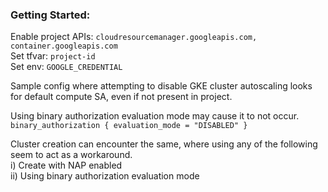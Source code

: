 ### Getting Started:

Enable project APIs: `cloudresourcemanager.googleapis.com, container.googleapis.com`    
Set tfvar: `project-id `  
Set env: `GOOGLE_CREDENTIAL`

Sample config where attempting to disable GKE cluster autoscaling looks for default compute SA, even if not present in
project.

Using binary authorization evaluation mode may cause it to not occur.     
`binary_authorization {
evaluation_mode = "DISABLED"
}`


Cluster creation can encounter the same, where using any of the following seem to act as a workaround.  
i) Create with NAP enabled  
ii) Using binary authorization evaluation mode  
